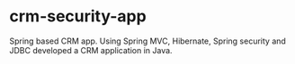 # crm-security-app
Spring based CRM app. 
Using Spring MVC, Hibernate, Spring security and JDBC developed a CRM application in Java. 
